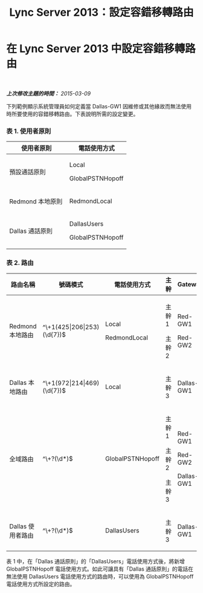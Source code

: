 ﻿---
title: Lync Server 2013：設定容錯移轉路由
TOCTitle: 設定容錯移轉路由
ms:assetid: 76e48df4-3b78-4fb7-b1f7-c1e604b81bad
ms:mtpsurl: https://technet.microsoft.com/zh-tw/library/Gg398581(v=OCS.15)
ms:contentKeyID: 49291362
ms.date: 08/10/2015
mtps_version: v=OCS.15
ms.translationtype: HT
---

# 在 Lync Server 2013 中設定容錯移轉路由

 

_**上次修改主題的時間：** 2015-03-09_

下列範例顯示系統管理員如何定義當 Dallas-GW1 因維修或其他緣故而無法使用時所要使用的容錯移轉路由。下表說明所需的設定變更。

### 表 1. 使用者原則

<table>
<colgroup>
<col style="width: 50%" />
<col style="width: 50%" />
</colgroup>
<thead>
<tr class="header">
<th>使用者原則</th>
<th>電話使用方式</th>
</tr>
</thead>
<tbody>
<tr class="odd">
<td><p>預設通話原則</p></td>
<td><p>Local</p>
<p>GlobalPSTNHopoff</p></td>
</tr>
<tr class="even">
<td><p>Redmond 本地原則</p></td>
<td><p>RedmondLocal</p></td>
</tr>
<tr class="odd">
<td><p>Dallas 通話原則</p></td>
<td><p>DallasUsers</p>
<p>GlobalPSTNHopoff</p></td>
</tr>
</tbody>
</table>


### 表 2. 路由

<table>
<colgroup>
<col style="width: 20%" />
<col style="width: 20%" />
<col style="width: 20%" />
<col style="width: 20%" />
<col style="width: 20%" />
</colgroup>
<thead>
<tr class="header">
<th>路由名稱</th>
<th>號碼模式</th>
<th>電話使用方式</th>
<th>主幹</th>
<th>Gateway</th>
</tr>
</thead>
<tbody>
<tr class="odd">
<td><p>Redmond 本地路由</p></td>
<td><p>^\+1(425|206|253)(\d{7})$</p></td>
<td><p>Local</p>
<p>RedmondLocal</p></td>
<td><p>主幹1</p>
<p>主幹2</p></td>
<td><p>Red-GW1</p>
<p>Red-GW2</p></td>
</tr>
<tr class="even">
<td><p>Dallas 本地路由</p></td>
<td><p>^\+1(972|214|469)(\d{7})$</p></td>
<td><p>Local</p></td>
<td><p>主幹3</p></td>
<td><p>Dallas-GW1</p></td>
</tr>
<tr class="odd">
<td><p>全域路由</p></td>
<td><p>^\+?(\d*)$</p></td>
<td><p>GlobalPSTNHopoff</p></td>
<td><p>主幹1</p>
<p>主幹2</p>
<p>主幹3</p></td>
<td><p>Red-GW1</p>
<p>Red-GW2</p>
<p>Dallas-GW1</p></td>
</tr>
<tr class="even">
<td><p>Dallas 使用者路由</p></td>
<td><p>^\+?(\d*)$</p></td>
<td><p>DallasUsers</p></td>
<td><p>主幹3</p></td>
<td><p>Dallas-GW1</p></td>
</tr>
</tbody>
</table>


表 1 中，在「Dallas 通話原則」的「DallasUsers」電話使用方式後，將新增 GlobalPSTNHopoff 電話使用方式。如此可讓具有「Dallas 通話原則」的電話在無法使用 DallasUsers 電話使用方式的路由時，可以使用為 GlobalPSTNHopoff 電話使用方式所設定的路由。

